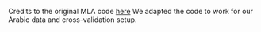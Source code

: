 Credits to the original MLA code [here](https://github.com/nii-yamagishilab/mla) 
We adapted the code to work for our Arabic data and cross-validation setup.
